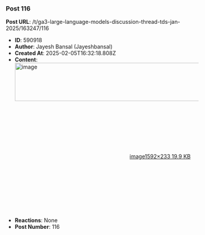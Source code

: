 ### Post 116
**Post URL**: /t/ga3-large-language-models-discussion-thread-tds-jan-2025/163247/116
- **ID**: 590918
- **Author**: Jayesh Bansal (Jayeshbansal)
- **Created At**: 2025-02-05T16:32:18.808Z
- **Content**:  
  <div class="lightbox-wrapper"><a class="lightbox" href="https://europe1.discourse-cdn.com/flex013/uploads/iitm/original/3X/c/d/cd9ba7ee8cea080fb87dd3c9df7d8cee4c74be42.png" data-download-href="/uploads/short-url/tkTn7eoGxjvG2up3VNYbeonSmBQ.png?dl=1" title="image" rel="noopener nofollow ugc"><img src="https://europe1.discourse-cdn.com/flex013/uploads/iitm/optimized/3X/c/d/cd9ba7ee8cea080fb87dd3c9df7d8cee4c74be42_2_690x100.png" alt="image" data-base62-sha1="tkTn7eoGxjvG2up3VNYbeonSmBQ" width="690" height="100" srcset="https://europe1.discourse-cdn.com/flex013/uploads/iitm/optimized/3X/c/d/cd9ba7ee8cea080fb87dd3c9df7d8cee4c74be42_2_690x100.png, https://europe1.discourse-cdn.com/flex013/uploads/iitm/optimized/3X/c/d/cd9ba7ee8cea080fb87dd3c9df7d8cee4c74be42_2_1035x150.png 1.5x, https://europe1.discourse-cdn.com/flex013/uploads/iitm/optimized/3X/c/d/cd9ba7ee8cea080fb87dd3c9df7d8cee4c74be42_2_1380x200.png 2x" data-dominant-color="FAF8F9"><div class="meta"><svg class="fa d-icon d-icon-far-image svg-icon" aria-hidden="true"><use href="#far-image"></use></svg><span class="filename">image</span><span class="informations">1592×233 19.9 KB</span><svg class="fa d-icon d-icon-discourse-expand svg-icon" aria-hidden="true"><use href="#discourse-expand"></use></svg></div></a></div>
- **Reactions**: None
- **Post Number**: 116

